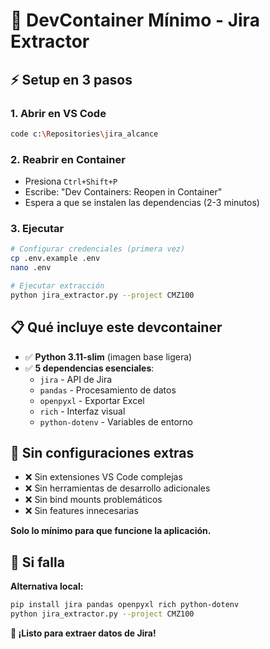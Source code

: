 # 🚀 DevContainer Mínimo - Jira Extractor

## ⚡ Setup en 3 pasos

### **1. Abrir en VS Code**
```bash
code c:\Repositories\jira_alcance
```

### **2. Reabrir en Container**
- Presiona `Ctrl+Shift+P`
- Escribe: "Dev Containers: Reopen in Container"
- Espera a que se instalen las dependencias (2-3 minutos)

### **3. Ejecutar**
```bash
# Configurar credenciales (primera vez)
cp .env.example .env
nano .env

# Ejecutar extracción
python jira_extractor.py --project CMZ100
```

## 📋 Qué incluye este devcontainer

- ✅ **Python 3.11-slim** (imagen base ligera)
- ✅ **5 dependencias esenciales**:
  - `jira` - API de Jira
  - `pandas` - Procesamiento de datos
  - `openpyxl` - Exportar Excel
  - `rich` - Interfaz visual
  - `python-dotenv` - Variables de entorno

## 🎯 Sin configuraciones extras

- ❌ Sin extensiones VS Code complejas
- ❌ Sin herramientas de desarrollo adicionales
- ❌ Sin bind mounts problemáticos
- ❌ Sin features innecesarias

**Solo lo mínimo para que funcione la aplicación.**

## 🔧 Si falla

**Alternativa local:**
```bash
pip install jira pandas openpyxl rich python-dotenv
python jira_extractor.py --project CMZ100
```

**🎉 ¡Listo para extraer datos de Jira!**
